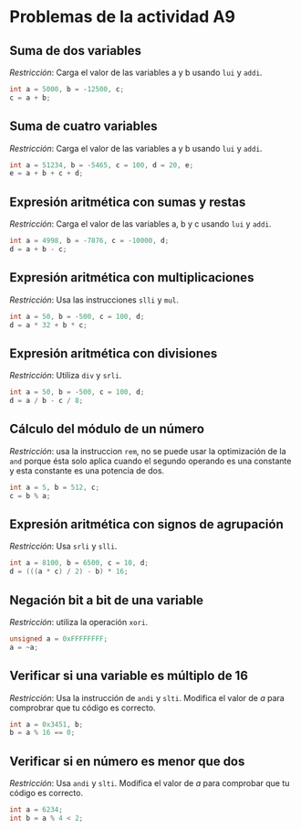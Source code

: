 # Problemas de la actividad A9

## Suma de dos variables

*Restricción*: Carga el valor de las variables a y b usando `lui` y `addi`.

```C++
int a = 5000, b = -12500, c;
c = a + b;
```

## Suma de cuatro variables

*Restricción*: Carga el valor de las variables a y b usando `lui` y `addi`.

```C++
int a = 51234, b = -5465, c = 100, d = 20, e;
e = a + b + c + d;
```

## Expresión aritmética con sumas y restas

*Restricción*: Carga el valor de las variables a, b y c usando `lui` y `addi`.

```C++
int a = 4998, b = -7876, c = -10000, d;
d = a + b - c;
```

## Expresión aritmética con multiplicaciones

*Restricción*: Usa las instrucciones `slli` y `mul`.

```C++
int a = 50, b = -500, c = 100, d;
d = a * 32 + b * c;
```

## Expresión aritmética con divisiones

*Restricción*: Utiliza `div` y `srli`.

```C++
int a = 50, b = -500, c = 100, d;
d = a / b - c / 8;
```

## Cálculo del módulo de un número

*Restricción*: usa la instruccion `rem`, no se puede usar la optimización de la `and` porque ésta solo aplica cuando el segundo operando es una constante y esta constante es una potencia de dos.

```C++
int a = 5, b = 512, c;
c = b % a;
```

## Expresión aritmética con signos de agrupación 

*Restricción*: Usa `srli` y `slli`.

```C++
int a = 8100, b = 6500, c = 10, d;
d = (((a * c) / 2) - b) * 16;
```

## Negación bit a bit de una variable

*Restricción*: utiliza la operación `xori`.

```C++
unsigned a = 0xFFFFFFFF;
a = ~a;
```

## Verificar si una variable es múltiplo de 16 

*Restricción*: Usa la instrucción de `andi` y `slti`. Modifica el valor de *a* para comprobrar que tu código es correcto.

```C++
int a = 0x3451, b;
b = a % 16 == 0;
```

## Verificar si en número es menor que dos

*Restricción*: Usa `andi` y `slti`. Modifica el valor de *a* para comprobar que tu código es correcto.

```C++
int a = 6234;
int b = a % 4 < 2;
```